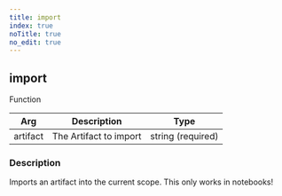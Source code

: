 ```yaml
---
title: import
index: true
noTitle: true
no_edit: true
---
```




<div class="vql_item"></div>


## import
<span class='vql_type pull-right page-header'>Function</span>



<div class="vqlargs"></div>

Arg | Description | Type
----|-------------|-----
artifact|The Artifact to import|string (required)

### Description

Imports an artifact into the current scope. This only works in notebooks!

